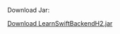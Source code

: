 Download Jar:

[Download LearnSwiftBackendH2.jar](https://drive.google.com/file/d/1Y9d93OolDy_R7sTTfSC-Ae1Lypqngm7I/view?usp=sharing)
